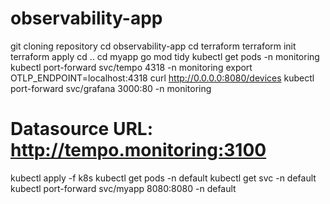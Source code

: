 # observability-app

git cloning repository
cd observability-app
cd terraform
terraform init
terraform apply
cd ..
cd myapp
go mod tidy
kubectl get pods -n monitoring
kubectl port-forward svc/tempo 4318 -n monitoring
export OTLP_ENDPOINT=localhost:4318
curl http://0.0.0.0:8080/devices
kubectl port-forward svc/grafana 3000:80 -n monitoring
# Datasource URL: http://tempo.monitoring:3100
kubectl apply -f k8s
kubectl get pods -n default
kubectl get svc -n default
kubectl port-forward svc/myapp 8080:8080 -n default
